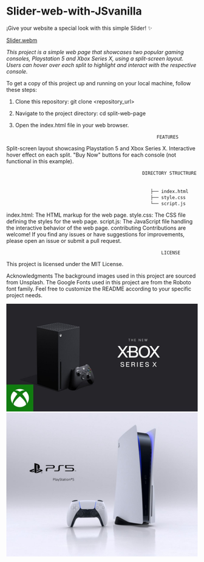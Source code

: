 # Slider-web-with-JSvanilla
¡Give your website a special look with this simple Slider!  ✨

[Slider.webm](https://github.com/valeriaRaizzman/Slider-web-with-js/assets/132442225/e0fb6dd4-42b5-47e5-b992-cdf98301743c)


<i>This project is a simple web page that showcases two popular gaming consoles, Playstation 5 and Xbox Series X, using a split-screen layout. Users can hover over each split to highlight and interact with the respective console.</i>


To get a copy of this project up and running on your local machine, follow these steps:

1. Clone this repository: git clone <repository_url>
2. Navigate to the project directory: cd split-web-page
3. Open the index.html file in your web browser.
   
                                                           FEATURES

   
Split-screen layout showcasing Playstation 5 and Xbox Series X.
Interactive hover effect on each split.
"Buy Now" buttons for each console (not functional in this example).


                                                      DIRECTORY STRUCTRURE


                                                         ├── index.html
                                                         ├── style.css
                                                         └── script.js




index.html: The HTML markup for the web page.
style.css: The CSS file defining the styles for the web page.
script.js: The JavaScript file handling the interactive behavior of the web page.
contributing
Contributions are welcome! If you find any issues or have suggestions for improvements, please open an issue or submit a pull request.



                                                             LICENSE


                                                                
This project is licensed under the MIT License.

Acknowledgments
The background images used in this project are sourced from Unsplash.
The Google Fonts used in this project are from the Roboto font family.
Feel free to customize the README according to your specific project needs.



![Xbox](Xbox.jpeg)
![Ps5](Ps5.jpeg)
